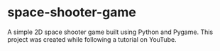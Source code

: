 # space-shooter-game
A simple 2D space shooter game built using Python and Pygame. This project was created while following a tutorial on YouTube.
